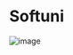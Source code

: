 # Softuni

![image](https://user-images.githubusercontent.com/106478447/186514498-bc1b025b-50c5-46e4-888c-8b809ffa1e93.png)
